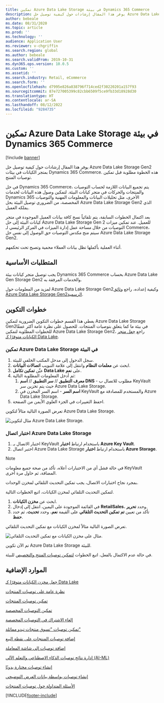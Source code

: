 ```yaml
---
title: تمكين Azure Data Lake Storage في بيئة Dynamics 365 Commerce
description: يوفر هذا المقال إرشادات حول كيفية توصيل حل Azure Data Lake Storage Gen 2 بمتجر الكيانات في بيئات Dynamics 365 Commerce. هذه الخطوة مطلوبة قبل تمكين توصيات المنتج.
author: bebeale
ms.date: 08/31/2020
ms.topic: article
ms.prod: ''
ms.technology: ''
audience: Application User
ms.reviewer: v-chgriffin
ms.search.region: global
ms.author: bebeale
ms.search.validFrom: 2019-10-31
ms.dyn365.ops.version: 10.0.5
ms.custom: ''
ms.assetid: ''
ms.search.industry: Retail, eCommerce
ms.search.form: ''
ms.openlocfilehash: d7995e826a838796f714ced2f30220201a157f93
ms.sourcegitcommit: 87e727005399c82cbb6509f5ce9fb33d18928d30
ms.translationtype: HT
ms.contentlocale: ar-SA
ms.lasthandoff: 08/12/2022
ms.locfileid: "9284735"
---
```

# <a name="enable-azure-data-lake-storage-in-a-dynamics-365-commerce-environment"></a>تمكين Azure Data Lake Storage في بيئة Dynamics 365 Commerce

[!include [banner](includes/banner.md)]

يوفر هذا المقال إرشادات حول كيفية توصيل حل Azure Data Lake Storage Gen2 بمتجر الكيانات في بيئات Dynamics 365 Commerce. هذه الخطوة مطلوبة قبل تمكين توصيات المنتج.

في حل Dynamics 365 Commerce، يتم تجميع البيانات اللازمة لحساب التوصيات والمنتجات والحركات في متجر كيانات البيئة. لتمكين وصول هذه البيانات لخدمات Dynamics 365 الأخرى، مثل تحليلات البيانات والمعلومات المهنية والتوصيات المخصصة، من الضروري توصيل البيئة بحل Azure Data Lake Storage Gen2 الذي يملكه العميل.

بعد اكتمال الخطوات السابقة، يتم تلقائياً نسخ كافة بيانات العميل الموجودة في متجر كيانات البيئة إلى حل Azure Data Lake Storage Gen 2 للعميل. عند تمكين ميزات التوصيات من خلال مساحة عمل إدارة الميزات في المركز الرئيسي لـ Commerce، سيتم منح مكدس التوصيات حق الوصول إلى نفس حل Azure Data Lake Storage Gen2.

أثناء العملية بأكملها تظل بيانات العملاء محمية وتصبح تحت تحكمهم.

## <a name="prerequisites"></a>المتطلبات الأساسية

يجب توصيل متجر كيانات بيئة Dynamics 365 Commerce بحساب Azure Data Lake Gen Storage Gen2 والخدمات المرفقة به.

لمزيد من المعلومات حول Azure Data Lake Storage Gen2وكيفية إعداده، راجع [وثائق Azure Data Lake Storage Gen2الرسمية](https://azure.microsoft.com/pricing/details/storage/data-lake).
  
## <a name="configuration-steps"></a>خطوات التكوين

يغطي هذا القسم خطوات التكوين الضرورية لتمكين Azure Data Lake Storage Gen2في بيئة ما كما يتعلق بتوصيات المنتجات.
للحصول على نظرة عامة أكثر عمقًا للخطوات المطلوبة لتمكين Azure Data Lake Storage Gen2، راجع [جعل متجر الكيانات‬ متوفرًا كـ Data Lake‬](../fin-ops-core/dev-itpro/data-entities/entity-store-data-lake.md).

### <a name="enable-azure-data-lake-storage-in-the-environment"></a>تمكين Azure Data Lake Storage في البيئة

1. سجل الدخول إلى مدخل المكتب الخلفي للبيئة.
1. ابحث عن **معلمات النظام** وانتقل إلى علامة التبويب **اتصالات البيانات**. 
1. عيِّن **تمكين تكامل Data Lake** على **نعم**.
1. ثم أدخل المعلومات المطلوبة التالية:
    1. **معرف التطبيق** // **سر التطبيق** // **اسم DNS** - مطلوب للاتصال ب KeyVault حيث يتم تخزين سر Azure Data Lake Storage.
    1. **اسم السر** - اسم السر المخزن في KeyVault والمستخدم للمصادقة مع Azure Data Lake Storage.
1. احفظ التغييرات في الجزء العلوي الأيمن من الصفحة.

تعرض الصورة التالية مثالاً لتكوين Azure Data Lake Storage.

![مثال لتكوين Azure Data Lake Storage.](./media/exampleADLSConfig1.png)

### <a name="test-the-azure-data-lake-storage-connection"></a>اختبار اتصال Azure Data Lake Storage

1. اختبار الاتصال بـ KeyVault باستخدام ارتباط **اختبار Azure Key Vault**.
1. اختبر اتصال Azure Data Lake Storage باستخدام ارتباط **اختبار Azure Storage**.

> [!NOTE]
> في حالة فشل أي من الاختبارات أعلاه، تأكد من صحة جميع معلومات KeyVault المضافة، ثم حاول مرة أخرى.

بمجرد نجاح اختبارات الاتصال، يجب تمكين التحديث التلقائي لمخزن الوحدات.

لتمكين التحديث التلقائي لمخزن الكيانات، اتبع الخطوات التالية.

1. ابحث عن **مخزن الكيانات**.
1. في القائمة الموجودة على اليمين، انتقل إلى إدخال **RetailSales**، وحدد **تحرير**.
1. تأكد من تعيين **تم تمكين التحديث التلقائي** على القيمة **نعم**، وحدد **تحديث**، ثم حدد **حفظ**.

تعرض الصورة التالية مثالاً لمخزن الكيانات مع تمكين التحديث التلقائي.

![مثال على مخزن الكيانات مع تمكين التحديث التلقائي.](./media/exampleADLSConfig2.png)

تم الآن تكوين Azure Data Lake Storage للبيئة. 

في حالة عدم الاكتمال بالفعل، اتبع الخطوات [لتمكين توصيات المنتج والتخصيص](enable-product-recommendations.md) للبيئة.

## <a name="additional-resources"></a>الموارد الإضافية

[جعل مخزن الكيانات‬ متوفرًا كـ Data Lake](../fin-ops-core/dev-itpro/data-entities/entity-store-data-lake.md)

[نظرة عامة على توصيات المنتجات](product-recommendations.md)

[تمكين توصيات المنتجات](enable-product-recommendations.md)

[تمكين التوصيات المخصصة](personalized-recommendations.md)

[إلغاء الاشتراك في التوصيات المخصصة](personalization-gdpr.md)

[تمكين توصيات "تسوق منتجات تبدو مماثلة"](shop-similar-looks.md)

[إضافة توصيات المنتجات على نقطة البيع](product.md)

[إضافة توصيات إلى شاشة المعاملة](add-recommendations-control-pos-screen.md)

[إدارة نتائج توصيات الذكاء الاصطناعي والتعلم الآلي (AI-ML)](modify-product-recommendation-results.md)

[إنشاء توصيات مختارة يدويًا](create-editorial-recommendation-lists.md)

[إنشاء توصيات بواسطة بيانات العرض التوضيحي](product-recommendations-demo-data.md)

[الأسئلة المتداولة حول توصيات المنتجات](faq-recommendations.md)


[!INCLUDE[footer-include](../includes/footer-banner.md)]
